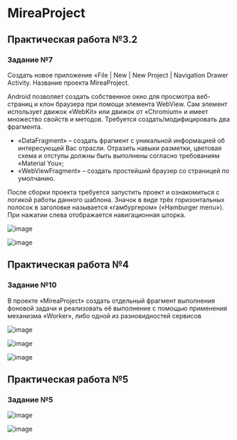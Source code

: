 # MireaProject

## Практическая работа №3.2

### Задание №7

Создать новое приложение «File | New | New Project | Navigation Drawer Activity.
Название проекта MireaProject.

Android позволяет создать собственное окно для просмотра веб-страниц и
клон браузера при помощи элемента WebView. Сам элемент использует движок
«WebKit» или движок от «Chromium» и имеет множество свойств и методов.
Требуется создать/модифицировать два фрагмента.

- «DataFragment» – создать фрагмент с уникальной информацией об
интересующей Вас отрасли. Отразить навыки разметки, цветовая схема и отступы
должны быть выполнены согласно требованиям «Material You»;
- «WebViewFragment» – создать простейший браузер со страницей по
умолчанию.

После сборки проекта требуется запустить проект и ознакомиться с логикой
работы данного шаблона. Значок в виде трёх горизонтальных полосок в заголовке
называется «гамбургером» («Hamburger menu»). При нажатии слева отображается
навигационная шторка.

![image](https://github.com/user-attachments/assets/a22c3729-0b52-4f4e-b8a5-fab425b4f186)

![image](https://github.com/user-attachments/assets/16163378-b382-4ea2-9069-276e0af6a22d)

## Практическая работа №4

### Задание №10

В проекте «MireaProject» создать отдельный фрагмент выполнения фоновой задачи и реализовать её выполнение с помощью применения механизма «Worker», либо одной из разновидностей сервисов

![image](https://github.com/user-attachments/assets/52833a71-717f-40ea-8dd6-47b92f888dc2)

![image](https://github.com/user-attachments/assets/f104f56f-0e6f-4fe5-86f9-9fc77abdcda6)

![image](https://github.com/user-attachments/assets/d0b795c4-4be6-4fb3-9a0d-0de83bd34abd)

## Практическая работа №5

### Задание №5

![image](https://github.com/user-attachments/assets/3988a817-882c-4b97-8211-16bb6de9b026)

![image](https://github.com/user-attachments/assets/21a5ef75-71c0-424c-8390-0fe531c73dc3)

